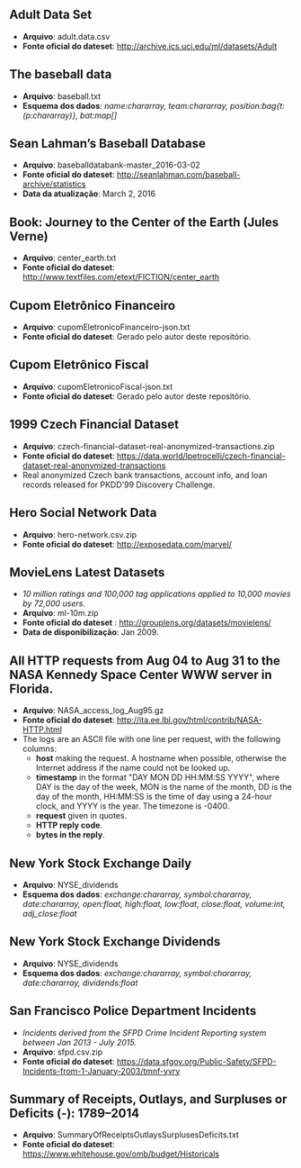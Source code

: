 ## Adult Data Set
- **Arquivo**: adult.data.csv
- **Fonte oficial do dateset**: http://archive.ics.uci.edu/ml/datasets/Adult


## The baseball data
- **Arquivo**: baseball.txt
- **Esquema dos dados**: *name:chararray, team:chararray, position:bag{t:(p:chararray)}, bat:map[]*


## Sean Lahman’s Baseball Database
- **Arquivo**: baseballdatabank-master_2016-03-02
- **Fonte oficial do dateset**: http://seanlahman.com/baseball-archive/statistics
- **Data da atualização**: March 2, 2016


## Book: Journey to the Center of the Earth (Jules Verne)
- **Arquivo**: center_earth.txt
- **Fonte oficial do dateset**: http://www.textfiles.com/etext/FICTION/center_earth


## Cupom Eletrônico Financeiro
- **Arquivo**: cupomEletronicoFinanceiro-json.txt
- **Fonte oficial do dateset**: Gerado pelo autor deste repositório.


## Cupom Eletrônico Fiscal
- **Arquivo**: cupomEletronicoFiscal-json.txt
- **Fonte oficial do dateset**: Gerado pelo autor deste repositório.


## 1999 Czech Financial Dataset
- **Arquivo**: czech-financial-dataset-real-anonymized-transactions.zip
- **Fonte oficial do dateset**: https://data.world/lpetrocelli/czech-financial-dataset-real-anonymized-transactions
- Real anonymized Czech bank transactions, account info, and loan records released for PKDD'99 Discovery Challenge.


## Hero Social Network Data
- **Arquivo**: hero-network.csv.zip
- **Fonte oficial do dateset**: http://exposedata.com/marvel/


## MovieLens Latest Datasets
- *10 million ratings and 100,000 tag applications applied to 10,000 movies by 72,000 users*. 
- **Arquivo**: ml-10m.zip
- **Fonte oficial do dateset** : http://grouplens.org/datasets/movielens/
- **Data de disponibilização**: Jan 2009.


## All HTTP requests from Aug 04 to Aug 31 to the NASA Kennedy Space Center WWW server in Florida.
- **Arquivo**: NASA_access_log_Aug95.gz
- **Fonte oficial do dateset**: http://ita.ee.lbl.gov/html/contrib/NASA-HTTP.html
- The logs are an ASCII file with one line per request, with the following columns:
	- **host** making the request. A hostname when possible, otherwise the Internet address if the name could not be looked up.
	- **timestamp** in the format "DAY MON DD HH:MM:SS YYYY", where DAY is the day of the week, MON is the name of the month, DD is the day of the month, HH:MM:SS is the time of day using a 24-hour clock, and YYYY is the year. The timezone is -0400.
	- **request** given in quotes.
	- **HTTP reply code**.
	- **bytes in the reply**.


## New York Stock Exchange Daily
- **Arquivo**: NYSE_dividends
- **Esquema dos dados**: *exchange:chararray, symbol:chararray, date:chararray, open:float, high:float, low:float, close:float, volume:int, adj_close:float*


## New York Stock Exchange Dividends
- **Arquivo**: NYSE_dividends
- **Esquema dos dados**: *exchange:chararray, symbol:chararray, date:chararray, dividends:float*


## San Francisco Police Department Incidents
- *Incidents derived from the SFPD Crime Incident Reporting system between Jan 2013 - July 2015.*
- **Arquivo**: sfpd.csv.zip
- **Fonte oficial do dateset**: https://data.sfgov.org/Public-Safety/SFPD-Incidents-from-1-January-2003/tmnf-yvry


## Summary of Receipts, Outlays, and Surpluses or Deficits (-): 1789–2014
- **Arquivo**: SummaryOfReceiptsOutlaysSurplusesDeficits.txt
- **Fonte oficial do dateset**: https://www.whitehouse.gov/omb/budget/Historicals